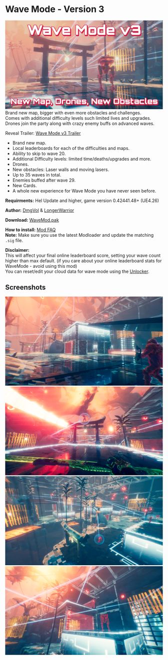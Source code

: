 # Wave Mode - Version 3
![](banner.png)</br>
Brand new map, bigger with even more obstacles and challenges.</br>
Comes with additional difficulty levels such limited lives and upgrades.</br>
Drones join the party along with crazy enemy buffs on advanced waves.

Reveal Trailer: [Wave Mode v3 Trailer](https://www.youtube.com/watch?v=9aRWuitL9Ys)

- Brand new map.
- Local leaderboards for each of the difficulties and maps.
- Ability to skip to wave 20. 
- Additional Difficulty levels: limited time/deaths/upgrades and more.
- Drones.
- New obstacles: Laser walls and moving lasers.
- Up to 35 waves in total.
- Enemies buffed after wave 29.
- New Cards.
- A whole new experience for Wave Mode you have never seen before.

**Requirments:** Hel Update and higher, game version 0.42441.48+ (UE4.26)

**Author:** [DmgVol](https://github.com/Dmgvol/) & [LongerWarrior](https://github.com/LongerWarrior/)

**Download:** [WaveMod.pak](https://github.com/Dmgvol/Ghostrunner-Mods/raw/main/LogicMods/WaveModV3/WaveMod.pak)

**How to install:** [Mod FAQ](https://github.com/Dmgvol/Ghostrunner-Mods/blob/main/modding-faq.md#first-time-usingdownloading-a-logicmod-follow-these-steps)</br>
**Note:** Make sure you use the latest Modloader and update the matching `.sig` file.

**Disclaimer:**  
This will affect your final online leaderboard score, setting your wave count higher than max default.
(if you care about your online leaderboard stats for WaveMode - avoid using this mod)</br>
You can reset/edit your cloud data for wave mode using the [Unlocker](/LogicMods/Unlocker/unlocker.md).


## Screenshots
![](wave1.png)
![](wave2.png)
![](wave3.png)
![](wave4.png)
